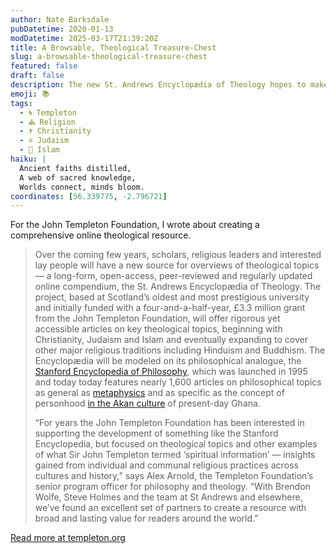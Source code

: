 ```yaml
---
author: Nate Barksdale
pubDatetime: 2020-01-13
modDatetime: 2025-03-17T21:39:20Z
title: A Browsable, Theological Treasure-Chest
slug: a-browsable-theological-treasure-chest
featured: false
draft: false
description: The new St. Andrews Encyclopædia of Theology hopes to make complex theological topics accessible for people of all backgrounds
emoji: 📚
tags:
  - 🌀 Templeton
  - ⛪ Religion
  - ✝️ Christianity
  - ✡️ Judaism
  - 🌙 Islam
haiku: |
  Ancient faiths distilled,  
  A web of sacred knowledge,  
  Worlds connect, minds bloom.
coordinates: [56.339775, -2.796721]
---
```


For the John Templeton Foundation, I wrote about creating a comprehensive online theological resource.

> Over the coming few years, scholars, religious leaders and interested lay people will have a new source for overviews of theological topics — a long-form, open-access, peer-reviewed and regularly updated online compendium, the St. Andrews Encyclopædia of Theology. The project, based at Scotland’s oldest and most prestigious university and initially funded with a four-and-a-half-year, £3.3 million grant from the John Templeton Foundation, will offer rigorous yet accessible articles on key theological topics, beginning with Christianity, Judaism and Islam and eventually expanding to cover other major religious traditions including Hinduism and Buddhism. The Encyclopædia will be modeled on its philosophical analogue, the [Stanford Encyclopedia of Philosophy](https://plato.stanford.edu), which was launched in 1995 and today today features nearly 1,600 articles on philosophical topics as general as [metaphysics](https://plato.stanford.edu/entries/metaphysics/) and as specific as the concept of personhood [in the Akan culture](https://plato.stanford.edu/entries/akan-person/) of present-day Ghana.
>
> “For years the John Templeton Foundation has been interested in supporting the development of something like the Stanford Encyclopedia, but focused on theological topics and other examples of what Sir John Templeton termed ‘spiritual information’ — insights gained from individual and communal religious practices across cultures and history,” says Alex Arnold, the Templeton Foundation’s senior program officer for philosophy and theology. “With Brendon Wolfe, Steve Holmes and the team at St Andrews and elsewhere, we’ve found an excellent set of partners to create a resource with broad and lasting value for readers around the world.”

[Read more at templeton.org](https://www.templeton.org/news/a-browsable-theological-treasure-chest)
